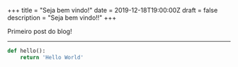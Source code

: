 +++
title = "Seja bem vindo!"
date = 2019-12-18T19:00:00Z
draft = false
description = "Seja bem vindo!!"
+++

Primeiro post do blog!

---

```python
def hello():
    return 'Hello World'
```
